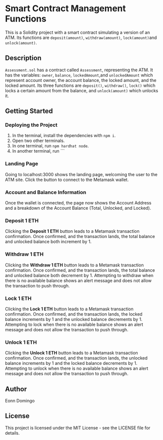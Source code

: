 # Smart Contract Management Functions

This is a Solidity project with a smart contract simulating a version of an ATM. Its functions are ``deposit(amount)``, ``withdraw(amount)``, ``lock(amount)``and ``unlock(amount)``.

## Description

``Assessment.sol`` has a contract called ``Assessment``, representing the ATM. It has the variables: ```owner```, ```balance```, ```lockedAmount```,and ```unlockedAmount``` which represent account owner, the account balance, the locked amount, and the locked amount. Its three functions are ``deposit()``, ``withdraw()``, ``lock()`` which locks a certain amount from the balance, and ``unlock(amount)`` which unlocks it.

## Getting Started

### Deploying the Project

1. In the terminal, install the dependencies with ```npm i```.
2. Open two other terminals.
3. In one terminal, run ```npm hardhat node```.
4. In another terminal, run ```

### Landing Page

Going to localhost:3000 shows the landing page, welcoming the user to the ATM site. Click the button to connect to the Metamask wallet.

### Account and Balance Information

Once the wallet is connected, the page now shows the Account Address and a breakdown of the Account Balance (Total, Unlocked, and Locked).

### Deposit 1 ETH

Clicking the **Deposit 1 ETH** button leads to a Metamask transaction confirmation. Once confirmed, and the transaction lands, the total balance and unlocked balance both increment by 1.

### Withdraw 1 ETH

Clicking the **Withdraw 1 ETH** button leads to a Metamask transaction confirmation. Once confirmed, and the transaction lands, the total balance and unlocked balance both decrement by 1. Attempting to withdraw when there is no available balance shows an alert message and does not allow the transaction to push through.

### Lock 1 ETH

Clicking the **Lock 1 ETH** button leads to a Metamask transaction confirmation. Once confirmed, and the transaction lands, the locked balance increments by 1 and the unlocked balance decrements by 1. Attempting to lock when there is no available balance shows an alert message and does not allow the transaction to push through.

### Unlock 1 ETH

Clicking the **Unlock 1 ETH** button leads to a Metamask transaction confirmation. Once confirmed, and the transaction lands, the unlocked balance increments by 1 and the locked balance decrements by 1. Attempting to unlock when there is no available balance shows an alert message and does not allow the transaction to push through.


## Author

Eonn Domingo


## License

This project is licensed under the MIT License - see the LICENSE file for details.
